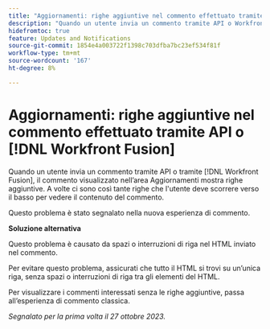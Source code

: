 ```yaml
---
title: "Aggiornamenti: righe aggiuntive nel commento effettuato tramite API o Workfront Fusion"
description: "Quando un utente invia un commento tramite API o Workfront Fusion, il commento visualizzato nell’area Aggiornamenti mostra righe aggiuntive. A volte ci sono così tante righe che l’utente deve scorrere verso il basso per vedere il contenuto del commento."
hidefromtoc: true
feature: Updates and Notifications
source-git-commit: 1854e4a003722f1398c703dfba7bc23ef534f81f
workflow-type: tm+mt
source-wordcount: '167'
ht-degree: 8%

---
```



# Aggiornamenti: righe aggiuntive nel commento effettuato tramite API o [!DNL Workfront Fusion]

Quando un utente invia un commento tramite API o tramite [!DNL Workfront Fusion], il commento visualizzato nell’area Aggiornamenti mostra righe aggiuntive. A volte ci sono così tante righe che l&#39;utente deve scorrere verso il basso per vedere il contenuto del commento.

Questo problema è stato segnalato nella nuova esperienza di commento.

**Soluzione alternativa**

Questo problema è causato da spazi o interruzioni di riga nel HTML inviato nel commento.

Per evitare questo problema, assicurati che tutto il HTML si trovi su un’unica riga, senza spazi o interruzioni di riga tra gli elementi del HTML.

Per visualizzare i commenti interessati senza le righe aggiuntive, passa all’esperienza di commento classica.

_Segnalato per la prima volta il 27 ottobre 2023._
